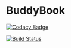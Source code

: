 # BuddyBook
[![Codacy Badge](https://api.codacy.com/project/badge/Grade/bfb45424460e4a4e8f006c23ae3a48b9)](https://www.codacy.com/app/victoraldir/BuddyBook?utm_source=github.com&utm_medium=referral&utm_content=victoraldir/BuddyBook&utm_campaign=badger)

[![Build Status](https://travis-ci.org/victoraldir/BuddyBook.svg?branch=master)](https://travis-ci.org/victoraldir/BuddyBook)
